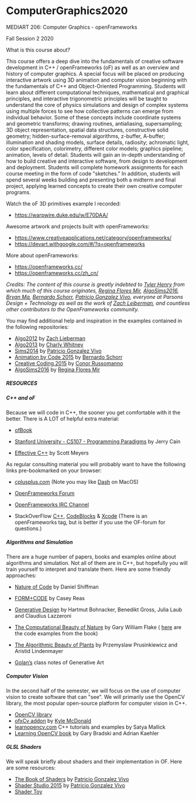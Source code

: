 # ComputerGraphics2020

MEDIART 206: Computer Graphics - openFrameworks
	
Fall Session 2 2020	 

What is this course about?<br>

This course offers a deep dive into the fundamentals of creative software development in C++ / openFrameworks (oF) as well as an overview and history of computer graphics. A special focus will be placed on producing interactive artwork using 3D animation and computer vision beginning with the fundamentals of C++ and Object-Oriented Programming. Students will learn about different computational techniques, mathematical and graphical principles, and interactive trigonometric principles will be taught to understand the core of physics simulations and design of complex systems using multiple forces to see how collective patterns can emerge from individual behavior. Some of these concepts include coordinate systems and geometric transforms; drawing routines, antialiasing, supersampling; 3D object representation, spatial data structures, constructive solid geometry; hidden-surface-removal algorithms, z-buffer, A-buffer; illumination and shading models, surface details, radiosity; achromatic light, color specification, colorimetry, different color models; graphics pipeline; animation, levels of detail. Students will gain an in-depth understanding of how to build creative and interactive software, from design to development and deployment. Students will complete homework assignments for each course meeting in the form of code "sketches." In addition, students will spend several weeks building and presenting both a midterm and final project, applying learned concepts to create their own creative computer programs.

Watch the oF 3D primitives example I recorded: <br>
* https://warpwire.duke.edu/w/E70DAA/

Awesome artwork and projects built with openFrameworks: <br>
* https://www.creativeapplications.net/category/openframeworks/<br>
* https://devart.withgoogle.com/#/?q=openframeworks

More about openFrameworks: <br>
* https://openframeworks.cc/<br>
* https://openframeworks.cc/zh_cn/

_Credits:_
_The content of this course is greatly indebted to [Tyler Henry](http://tylerhenry.com) from which much of this course originates, [Regina Flores Mir](http://www.reginafloresmir.com/),  [AlgoSims2016](https://github.com/reginaflores/AlgoSims2016), [Bryan Ma](http://bryan-ma.com/), [Bernardo Schorr](http://www.bernardoschorr.com/), [Patricio Gonzalez Vivo](http://patriciogonzalezvivo.com/), everyone at Parsons Design + Technology as well as the work of [Zach Leiberman](http://sfpc.io/), and countless other contributors to the OpenFrameworks community._  

You may find additional help and inspiration in the examples contained in the following repositories:

* [Algo2012](http://github.com/ofZach/algo2012) by [Zach Lieberman](http://thesystemis.com/)
* [Algo2013](https://github.com/cwhitney/algo2013) by [Charly Whitney](http://www.sharkbox.com/)
* [Sims2014](https://github.com/patriciogonzalezvivo/sims2014) by [Patricio Gonzalez Vivo](http://patriciogonzalezvivo.com/)
* [Animation by Code 2015](https://github.com/bschorr/OFAnimation_Spring2015) by [Bernardo Schorr](https://github.com/bschorr)
* [Creative Coding 2015](https://github.com/conorrussomanno/CreativeCoding_oF_F15) by [Conor Russomanno](https://github.com/conorrussomanno)
* [AlgoSims2016](https://github.com/reginaflores/AlgoSims2016) by [Regina Flores Mir](https://github.com/reginaflores)

##### RESOURCES

##### C++ and oF
Because we will code in C++, the sooner you get comfortable with it the better. There is A LOT of helpful extra material:

* [ofBook](https://github.com/openframeworks/ofBook/tree/master/chapters)

* [Stanford University - CS107 - Programming Paradigms](http://videolectures.net/stanfordcs107s08_programming_paradigms/) by Jerry Cain

* [Effective C++](http://www.amazon.com/Effective-Specific-Improve-Programs-Designs/dp/0321334876/ref=sr_1_23?ie=UTF8&qid=1408141753&sr=8-23&keywords=c%2B%2B) by Scott Meyers

As regular consulting material you will probably want to have the following links pre-bookmarked on your browser:

* [cplusplus.com](http://www.cplusplus.com/) (Note you may like [Dash](http://kapeli.com/dash) on MacOS)

* [OpenFrameworks Forum](http://forum.openframeworks.cc/) 

* [OpenFrameworks IRC Channel](http://webchat.freenode.net/?channels=openframeworks&uio=MT1mYWxzZSY5PXRydWUmMTE9Mjk39)

* StackOverFlow [C++](http://stackoverflow.com/questions/tagged/c%2b%2b), [CodeBlocks](http://stackoverflow.com/questions/tagged/codeblocks) & [Xcode](http://stackoverflow.com/questions/tagged/xcode) (There is an openFrameworks tag, but is better if you use the OF-forum for questions.)

##### Algorithms and Simulation
There are a huge number of papers, books and examples online about algorithms and simulation. Not all of them are in C++, but hopefully you will train yourself to interpret and translate them. Here are some friendly approaches:

* [Nature of Code](http://natureofcode.com/book/) by Daniel Shiffman

* [FORM+CODE](http://www.amazon.com/Form-Code-Design-Architecture-Briefs/dp/1568989377/ref=pd_sim_b_5?ie=UTF8&refRID=1JSMXNRNDJXKC5N91R2J) by Casey Reas

* [Generative Design](http://www.amazon.com/dp/1616890770/ref=wl_it_dp_o_pC_nS_ttl?_encoding=UTF8&colid=2P8RIIKRMUEMF&coliid=I5PWJK09L1FVH) by Hartmut Bohnacker, Benedikt Gross, Julia Laub and Claudius Lazzeroni

* [The Computational Beauty of Nature](http://www.amazon.com/gp/product/0262561271/ref=oh_aui_detailpage_o07_s00?ie=UTF8&psc=1) by Gary William Flake ( [here](https://github.com/gwf/CBofN) are the code examples from the book)

* [The Algorithmic Beauty of Plants](http://algorithmicbotany.org/papers/abop/abop.pdf) by Przemyslaw Prusinkiewicz and Aristid Lindenmayer

* [Golan’s](http://golancourses.net/2013/lectures/lecture-01-30/) class notes of Generative Art

##### Computer Vision
In the second half of the semester, we will focus on the use of computer vision to create software that can "see".  We will primarily use the OpenCV library, the most popular open-source platform for computer vision in C++.

* [OpenCV library](http://opencv.org/)
* [ofxCv addon](https://github.com/kylemcdonald/ofxCv) by [Kyle McDonald](http://www.kylemcdonald.net/)
* [learnopencv.com](https://www.learnopencv.com/) C++ tutorials and examples by Satya Mallick
* [Learning OpenCV book](http://www-cs.ccny.cuny.edu/~wolberg/capstone/opencv/LearningOpenCV.pdf) by Gary Bradski and Adrian Kaehler

##### GLSL Shaders
We will speak briefly about shaders and their implementation in OF. Here are some resources:

* [The Book of Shaders](http://patriciogonzalezvivo.com/2015/thebookofshaders/) by [Patricio Gonzalez Vivo](http://patriciogonzalezvivo.com/)
* [Shader Studio 2015](https://github.com/patriciogonzalezvivo/ss2015) by [Patricio Gonzalez Vivo](http://patriciogonzalezvivo.com/)
* [Shader Toy](https://www.shadertoy.com/)
